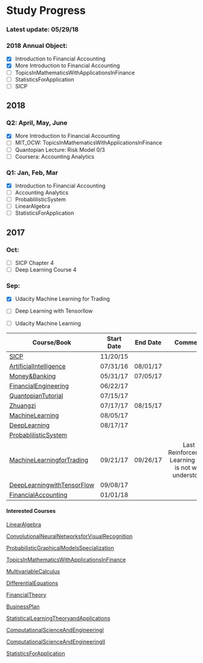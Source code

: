 Study Progress
===
### Latest update: 05/29/18

### 2018 Annual Object:
- [X] Introduction to Financial Accounting
- [X] More Introduction to Financial Accounting
- [ ] TopicsInMathematicsWithApplicationsInFinance
- [ ] StatisticsForApplication
- [ ] SICP

## 2018
### Q2: April, May, June
- [X] More Introduction to Financial Accounting
- [ ] MIT_OCW: TopicsInMathematicsWithApplicationsInFinance
- [ ] Quantopian Lecture: Risk Model 0/3
- [ ] Coursera: Accounting Analytics

### Q1: Jan, Feb, Mar
- [X] Introduction to Financial Accounting
- [ ] Accounting Analytics
- [ ] ProbablilisticSystem
- [ ] LinearAlgebra
- [ ] StatisticsForApplication

## 2017
### Oct:
- [ ] SICP Chapter 4
- [ ] Deep Learning Course 4

### Sep:
- [x] Udacity Machine Learning for Trading
- [ ] Deep Learning with Tensorllow
- [ ] Udacity Machine Learning



|Course/Book       |  Start Date  |  End Date  |     Comment     |
|------------------|:------------:|:----------:|:---------------:|
|[SICP](https://github.com/CrazyAlvaro/6.001-SICP)|11/20/15|     |          |
|[ArtificialIntelligence](https://github.com/CrazyAlvaro/6.034-Artificial-Intelligence)|07/31/16|08/01/17|          |
|[Money&Banking](https://github.com/CrazyAlvaro/Course-Study/tree/master/MoneyBanking)|05/31/17|07/05/17|          |
|[FinancialEngineering](https://github.com/CrazyAlvaro/Course-Study/tree/master/FinancialEngineering)|06/22/17|||
|[QuantopianTutorial](https://github.com/CrazyAlvaro/Course-Study/tree/master/Quantopian)|07/15/17|||
|[Zhuangzi](https://github.com/CrazyAlvaro/Course-Study/tree/master/Zhuangzi)|07/17/17|08/15/17||
|[MachineLearning](https://github.com/CrazyAlvaro/Course-Study/tree/master/MachineLearning)|08/05/17|||
|[DeepLearning](https://github.com/CrazyAlvaro/Course-Study/tree/master/DeepLearning)|08/17/17|||
|[ProbablilisticSystem](https://github.com/CrazyAlvaro/Course-Study/tree/master/ProbablilisticSystem)||||
|[MachineLearningforTrading](https://github.com/CrazyAlvaro/Course-Study/tree/master/MachineLearningforTrading)|09/21/17|09/26/17|Last Reinforcement Learning part is not well understood|
|[DeepLearningwithTensorFlow](https://github.com/CrazyAlvaro/Course-Study/tree/master/DeepLearningwithTensorFlow)|09/08/17|||
|[FinancialAccounting](https://github.com/CrazyAlvaro/Course-Study/tree/master/FinancialAccountingSeries)|01/01/18|||


#### Interested Courses
[LinearAlgebra](https://ocw.mit.edu/courses/mathematics/18-06-linear-algebra-spring-2010/)

[ConvolutionalNeuralNetworksforVisualRecognition](http://cs231n.stanford.edu/)

[ProbabilisticGraphicalModelsSpecialization](https://www.coursera.org/courses?languages=en&query=probability+graphical+model)

[TopicsInMathematicsWithApplicationsInFinance](https://ocw.mit.edu/courses/mathematics/18-s096-topics-in-mathematics-with-applications-in-finance-fall-2013/index.htm)

[MultivariableCalculus](http://ocw2.mit.edu/courses/mathematics/18-02-multivariable-calculus-fall-2007/index.htm)

[DifferentialEquations](http://ocw2.mit.edu/courses/mathematics/18-03-differential-equations-spring-2010/index.htm)

[FinancialTheory](https://ocw.mit.edu/courses/sloan-school-of-management/15-401-finance-theory-i-fall-2008/index.htm)

[BusinessPlan](https://ocw.mit.edu/courses/sloan-school-of-management/15-s21-nuts-and-bolts-of-business-plans-january-iap-2014/index.htm)

[StatisticalLearningTheoryandApplications](http://www.mit.edu/~9.520/fall17/)

[ComputationalScienceAndEngineeringI](https://ocw.mit.edu/courses/mathematics/18-085-computational-science-and-engineering-i-fall-2008/index.htm)

[ComputationalScienceAndEngineeringII](https://ocw.mit.edu/courses/mathematics/18-086-mathematical-methods-for-engineers-ii-spring-2006/index.htm)

[StatisticsForApplication](https://ocw.mit.edu/courses/mathematics/18-650-statistics-for-applications-fall-2016/index.htm)
